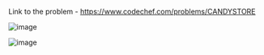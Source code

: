 Link to the problem - https://www.codechef.com/problems/CANDYSTORE


![image](https://github.com/Haleshot/Competitive-Programming/assets/57552973/232dab62-e826-46a4-87b9-b125611244db)


![image](https://github.com/Haleshot/Competitive-Programming/assets/57552973/5f61f861-efbb-4ac7-be3a-a0f617e4d554)
